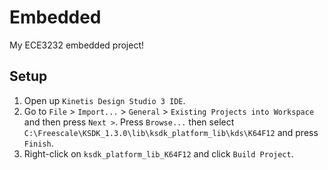 # Embedded
My ECE3232 embedded project!

## Setup
1. Open up `Kinetis Design Studio 3 IDE`.
1. Go to `File` > `Import...` > `General` > `Existing Projects into Workspace` and then press `Next >`. Press `Browse...` then select `C:\Freescale\KSDK_1.3.0\lib\ksdk_platform_lib\kds\K64F12` and press `Finish`.
1. Right-click on `ksdk_platform_lib_K64F12` and click `Build Project`.
